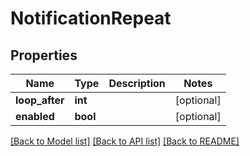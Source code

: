 # NotificationRepeat

## Properties
Name | Type | Description | Notes
------------ | ------------- | ------------- | -------------
**loop_after** | **int** |  | [optional] 
**enabled** | **bool** |  | [optional] 

[[Back to Model list]](../README.md#documentation-for-models) [[Back to API list]](../README.md#documentation-for-api-endpoints) [[Back to README]](../README.md)


